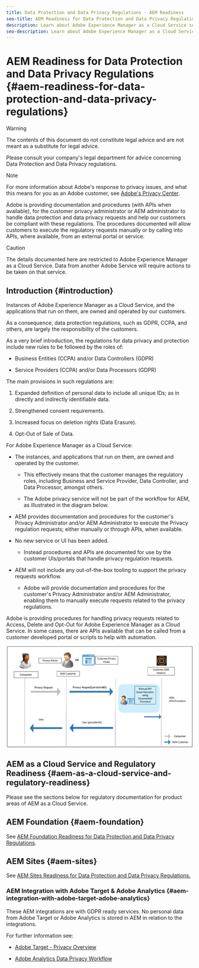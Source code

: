 ```yaml
---
title: Data Protection and Data Privacy Regulations - AEM Readiness
seo-title: AEM Readiness for Data Protection and Data Privacy Regulations; such as GDPR, CCPA, etc
description: Learn about Adobe Experience Manager as a Cloud Service support for the various Data Protection and Data Privacy Regulations; including the EU General Data Protection Regulation (GDPR), the California Consumer Privacy Act and how to comply when implementing a new AEM as a Cloud Service project. 
seo-description: Learn about Adobe Experience Manager as a Cloud Service support for the various Data Protection and Data Privacy Regulations; including the EU General Data Protection Regulation (GDPR), the California Consumer Privacy Act and how to comply when implementing a new AEM as a Cloud Service project. 
---
```


# AEM Readiness for Data Protection and Data Privacy Regulations {#aem-readiness-for-data-protection-and-data-privacy-regulations}

>[!WARNING]
>
>The contents of this document do not constitute legal advice and are not meant as a substitute for legal advice. 
>
>Please consult your company's legal department for advice concerning Data Protection and Data Privacy regulations. 

>[!NOTE]
>
>For more information about Adobe's response to privacy issues, and what this means for you as an Adobe customer, see [Adobe's Privacy Center](https://www.adobe.com/privacy.html). 

Adobe is providing documentation and procedures (with APIs when available), for the customer privacy administrator or AEM administrator to handle data protection and data privacy requests and help our customers be compliant with these regulations. The procedures documented will allow customers to execute the regulatory requests manually or by calling into APIs, where available, from an external portal or service. 

<!-- Needs confirmation -->
>[!CAUTION]
>
>The details documented here are restricted to Adobe Experience Manager as a Cloud Service. Data from another Adobe Service will require actions to be taken on that service.

## Introduction {#introduction}

Instances of Adobe Experience Manager as a Cloud Service, and the applications that run on them, are owned and operated by our customers.

As a consequence, data protection regulations, such as GDPR, CCPA, and others, are largely the responsibility of the customers.

As a very brief introduction, the regulations for data privacy and protection include new rules to be followed by the roles of:

* Business Entities (CCPA) and/or Data Controllers (GDPR) 

* Service Providers (CCPA) and/or Data Processors (GDPR) 

The main provisions in such regulations are:

1. Expanded definition of personal data to include all unique IDs; as in directly and indirectly identifiable data.

2. Strengthened consent requirements.

3. Increased focus on deletion rights (Data Erasure).

4. Opt-Out of Sale of Data.

For Adobe Experience Manager as a Cloud Service:

* The instances, and applications that run on them, are owned and operated by the customer. 

  * This effectively means that the customer manages the regulatory roles, including Business and Service Provider, Data Controller, and Data Processor, amongst others. 

  * The Adobe privacy service will not be part of the workflow for AEM, as illustrated in the diagram below. 

* AEM provides documentation and procedures for the customer's Privacy Administrator and/or AEM Administrator to execute the Privacy regulation requests; either manually or through APIs, when available.

* No new service or UI has been added.

  * Instead procedures and APIs are documented for use by the customer UIs/portals that handle privacy regulation requests.

* AEM will not include any out-of-the-box tooling to support the privacy requests workflow. 

  * Adobe will provide documentation and procedures for the customer's Privacy Administrator and/or AEM Administrator, enabling them to manually execute requests related to the privacy regulations.

Adobe is providing procedures for handling privacy requests related to Access, Delete and Opt-Out for Adobe Experience Manager as a Cloud Service. In some cases, there are APIs available that can be called from a customer developed portal or scripts to help with automation.

![Data Protection and Privacy](assets/data-protection-and-privacy-01.png)

<!--
## General Data Protection Regulation {#general-data-protection-regulation}

The European Union's General Data Protection Regulation on data privacy rights took effect as of May 2018:

"*The EU General Data Protection Regulation (GDPR) replaces the Data Protection Directive 95/46/EC and was designed to harmonize data privacy laws across Europe, to protect and empower all EU citizens data privacy and to reshape the way organizations across the region approach data privacy.*"

The regulation applies to any company doing business with individuals in the EU.

Adobe recognizes that this presents an opportunity for companies to strengthen their brand loyalty by focusing on consumer privacy while delivering amazing experiences.

For further information see the [GDPR page at the Adobe Privacy Center](https://www.adobe.com/privacy/general-data-protection-regulation.html).

Adobe Experience Manager (AEM) as a Cloud Service must be considered as part of a company's GDPR compliance efforts. These considerations can be broken down by module.

### AEM as a Cloud Service and GDPR - Brief Introduction {#aem-as-a-cloud-service-and-gdpr-brief-introduction}

The following diagram illustrates what a GDPR request workflow might look like:

![gdpr-01](assets/gdpr-01.png)

## California Consumer Privacy Act {#california-consumer-privacy-act}

The California Consumer Privacy Act (CCPA) is a regulation that:

* is concerned with data privacy rights and consumer protection,
* was passed by the US state of California in 2018,
* comes/came into effect in January 2020.

The CCPA includes new rules to be followed by Business Entities and Service Providers for data privacy and protection.

| CCPA | GDPR |
|---|---|
| Business Entities | Data Controllers |
| Service Providers | Data Processors |
| Digital Marketing Services and Products | Processors |

CCPA ensures:

1. Expanded definition of personal data to include all unique IDs (directly and indirectly identifiable data).
2. Strengthened consent requirements.
3. Increased focus on deletion rights (Data Erasure).
4. Opt-Out of Sale of Data.

### AEM as a Cloud Service and CCPA - Brief Introduction {#aem-as-a-cloud-service-and-ccpa-brief-introduction}

The following diagram illustrates what a CCPA request workflow might look like:

![ccpa-01](assets/ccpa-01.png)

-->

## AEM as a Cloud Service and Regulatory Readiness {#aem-as-a-cloud-service-and-regulatory-readiness}

Please see the sections below for regulatory documentation for product areas of AEM as a Cloud Service.

## AEM Foundation {#aem-foundation}

See [AEM Foundation Readiness for Data Protection and Data Privacy Regulations](/help/onboarding/data-protection-and-privacy-foundation.md).

<!--
## AEM Opting Into Aggregate Usage Statistics Collection {#aem-opting-into-aggregate-usage-statistics-collection}

See [Aggregated Usage Statistics Collection](/help/sites-deploying/opt-in-aggregated-usage-statistics.md).
-->

## AEM Sites {#aem-sites}

See [AEM Sites Readiness for Data Protection and Data Privacy Regulations.](/help/onboarding/data-protection-and-privacy-sites.md)

<!--
## AEM Commerce {#aem-commerce}

[See AEM Commerce - GDPR Readiness](/help/sites-administering/gdpr-compliance-commerce.md).
-->

<!--
## AEM Mobile {#aem-mobile}

See [AEM Mobile - GDPR Readiness](/help/mobile/aem-mobile-gdpr-compliance.md).
-->

### AEM Integration with Adobe Target & Adobe Analytics {#aem-integration-with-adobe-target-adobe-analytics}

These AEM integrations are with GDPR ready services. No personal data from Adobe Target or Adobe Analytics is stored in AEM in relation to the integrations.

For further information see:

* [Adobe Target - Privacy Overview](https://docs.adobe.com/content/help/en/target/using/implement-target/before-implement/privacy/privacy.html)  

* [Adobe Analytics Data Privacy Workflow](https://docs.adobe.com/content/help/en/analytics/admin/data-governance/an-gdpr-workflow.html)

<!--
## AEM Communities {#aem-communities}

AEM Communities bestows upon the data subjects right to their data portability, right to access, and right to be forgotten by means of [out-of-the-box APIs](https://chl-author.corp.adobe.com/content/help/en/experience-manager/6-4/communities/using/user-ugc-management-service.html). These APIs enable bulk deletion and bulk export of user generated content, and disabling user accounts identified through their authorizable IDs. However, permanent deletion of user account is realizable through deletion of user node in CRXDE Lite, which addresses the need of easy Opt-out from the system.

Additionally, AEM Communities offers privacy by design owing to its Bulk Moderation console, which allows privileged members to find and delete the contributions and details of the users. The Members management console enables limiting to the point of banning a contributor. Moreover, it authorizes the data subjects to delete the contributions authored by them.
-->

<!--
## AEM Forms {#aem-forms}

AEM Forms includes components and workflows that capture, process, and store data to orchestrate business processes and complete digital transactions. Different components use different data stores and allow integration with custom data stores as well. The following documentation explains procedures and guidelines for accessing and handling user data to support GDPR workflows for a component.

* [Forms Portal](/help/forms/using/forms-portal-handling-user-data.md)
* [Correspondence Management](/help/forms/using/correspondence-management-handling-user-data.md)
* [Integration with Adobe Sign](/help/forms/using/integration-adobe-sign-handling-user-data.md)
* [Forms-centric workflows on OSGi](/help/forms/using/forms-workflow-osgi-handling-user-data.md)
* [Forms JEE workflows](/help/forms/using/forms-workflow-jee-handling-user-data.md) (AEM Forms JEE only)
* [Document Security](/help/forms/using/document-security-handling-user-data.md) (AEM Forms JEE only)
* [User Management](/help/forms/using/user-management-handling-user-data.md) (AEM Forms JEE only)
-->
